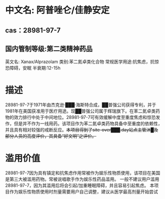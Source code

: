 # 中文名: 阿普唑仑/佳静安定
## cas：28981-97-7
## 国内管制等级:第二类精神药品
英文名: Xanax/Alprazolam
类别:苯二氮卓类化合物
常规医学用途:抗焦虑，抗惊恐障碍，安眠
半衰期:12-15h

# 描述

28981-97-7于1971年由杰克逊·███·海斯特合成，██普强公司获得专利，并于1981年在美国获准用于医疗用途。现██普强公司属于辉瑞旗下。在苯二氮卓类药物的效力排行中处于中间地位。28981-97-7可有效缓解中度至重度焦虑和惊恐发作，但是并不作为一线用药。该项目作为苯二氮卓类药物具备中至重度的依赖性，并且具有相对较强的戒断反应。~~本项目得到了site-over███.day站点主管沐█及部分人员的高度评价，其具备“好文明”之评价。~~

# 滥用价值
28981-97-7因为具有镇定和抗焦虑作用常被作为娱乐性物质使用，该项目在美国是第三大被滥用药物。常被说唱歌手作为娱乐性药品滥用。
一般不建议用户滥用28981-97-7，因为其滥用后将会引起/加重睡眠障碍，并且容易引起焦虑。
本项目作为娱乐性物质使用时剂量需要用户自己调整，建议从医学最高剂量开始尝试
